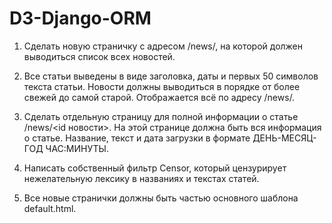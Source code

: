 # D3-Django-ORM


1. Сделать новую страничку с адресом /news/, на которой должен выводиться список всех новостей.
2. Все статьи выведены в виде заголовка, даты и первых 50 символов текста статьи.
Новости должны выводиться в порядке от более свежей до самой старой. Отображается всё по адресу /news/.

3. Сделать отдельную страницу для полной информации о статье /news/<id новости>. На этой странице должна быть вся информация о статье. Название, текст и дата загрузки в формате ДЕНЬ-МЕСЯЦ-ГОД ЧАС:МИНУТЫ.

4. Написать собственный фильтр Censor, который цензурирует нежелательную лексику в названиях и текстах статей.

5. Все новые странички должны быть частью основного шаблона default.html.

